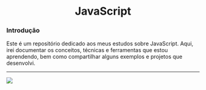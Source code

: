  

<h1 align="center">JavaScript </h1>

### Introdução

Este é um repositório dedicado aos meus estudos sobre JavaScript. Aqui, irei documentar os conceitos, técnicas e ferramentas que estou aprendendo, bem como compartilhar alguns exemplos e projetos que desenvolvi.

---


<img src="https://img.shields.io/badge/JavaScript-F7DF1E?style=for-the-badge&logo=javascript&logoColor=black"/>

